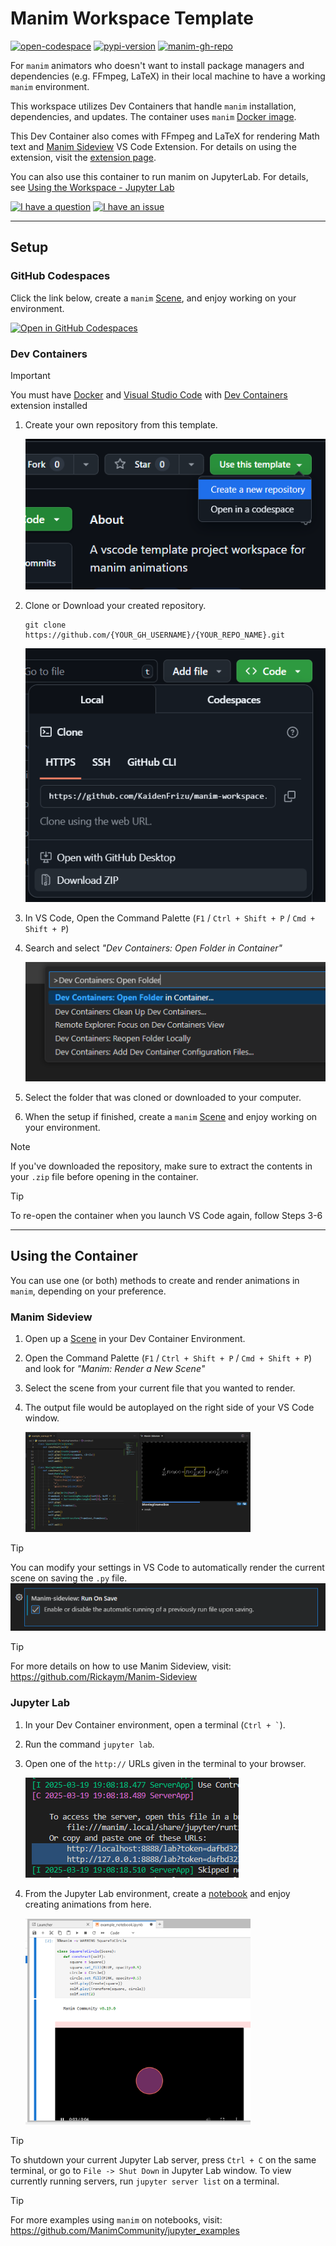 # Manim Workspace Template

<a href="https://codespaces.new/KaidenFrizu/manim-workspace?quickstart=1"><img alt="open-codespace" src="https://img.shields.io/badge/codespace-click_to_launch-blue?logo=github&logoColor=181717"></a>
<a href="https://pypi.org/project/manim/"><img alt="pypi-version" src="https://img.shields.io/pypi/v/manim?logo=pypi&label=manim" /></a>
<a href="https://github.com/ManimCommunity/manim"><img alt="manim-gh-repo" src= "https://img.shields.io/badge/ManimCommunity-manim-blue?logo=github&logoColor=181717&color=red"></a>

For `manim` animators who doesn't want to install package managers and dependencies (e.g. FFmpeg, LaTeX) in their local machine to have a working `manim` environment.

This workspace utilizes Dev Containers that handle `manim` installation, dependencies, and updates. The container uses `manim` [Docker image](https://hub.docker.com/r/manimcommunity/manim/tags).

This Dev Container also comes with FFmpeg and LaTeX for rendering Math text and [Manim Sideview](https://github.com/Rickaym/manim-sideview) VS Code Extension. For details on using the extension, visit the [extension page](https://marketplace.visualstudio.com/items?itemName=Rickaym.manim-sideview).

You can also use this container to run manim on JupyterLab. For details, see [Using the Workspace - Jupyter Lab](#jupyter-lab)


<a href="https://github.com/KaidenFrizu/manim-workspace/discussions"><img alt="I have a question" src="https://img.shields.io/badge/I_have_a_question-blue?style=for-the-badge&"></a>
<a href="https://github.com/KaidenFrizu/manim-workspace/issues"><img alt="I have an issue" src="https://img.shields.io/badge/I_have_an_issue-red?style=for-the-badge&"></a>


---

## Setup
### GitHub Codespaces
Click the link below, create a `manim` [Scene](src/example_scene.py), and enjoy working on your environment.

[![Open in GitHub Codespaces](https://github.com/codespaces/badge.svg)](https://codespaces.new/KaidenFrizu/manim-workspace?quickstart=1)

### Dev Containers

> [!IMPORTANT]
> You must have [Docker](https://www.docker.com/get-started/) and [Visual Studio Code](https://code.visualstudio.com/download) with [Dev Containers](https://marketplace.visualstudio.com/items?itemName=ms-vscode-remote.remote-containers) extension installed

1. Create your own repository from this template.

   ![Repository Template](.github/md-resources/repo_template.png)

2. Clone or Download your created repository.

   ```
   git clone https://github.com/{YOUR_GH_USERNAME}/{YOUR_REPO_NAME}.git
   ```

   ![Clone or Download](.github/md-resources/download_repo.png)

3. In VS Code, Open the Command Palette (`F1` / `Ctrl + Shift + P` / `Cmd + Shift + P`)
4. Search and select *"Dev Containers: Open Folder in Container"*

   ![Type Dev Containers](.github/md-resources/open_folder_in_container.png)

5. Select the folder that was cloned or downloaded to your computer.
6. When the setup if finished, create a `manim` [Scene](src/example_scene.py) and enjoy working on your environment.

> [!NOTE]
> If you've downloaded the repository, make sure to extract the contents in your `.zip` file before opening in the container.

> [!TIP]
> To re-open the container when you launch VS Code again, follow Steps 3-6

---

## Using the Container
You can use one (or both) methods to create and render animations in `manim`, depending on your preference.

### Manim Sideview

1. Open up a [Scene](src/example_scene.py) in your Dev Container Environment.
2. Open the Command Palette (`F1` / `Ctrl + Shift + P` / `Cmd + Shift + P`) and look for *"Manim: Render a New Scene"*
3. Select the scene from your current file that you wanted to render.
4. The output file would be autoplayed on the right side of your VS Code window.

   <img alt = "Manim Sideview Snapshot" src=".github/md-resources/manim_sideview_snapshot.png" style="width:75%; height:auto;">

> [!TIP]
> You can modify your settings in VS Code to automatically render the current scene on saving the `.py` file.
> ![manim-sideview.runOnSave](.github/md-resources/run_on_save_snapshot.png)

> [!TIP]
> For more details on how to use Manim Sideview, visit:
> https://github.com/Rickaym/Manim-Sideview

### Jupyter Lab

1. In your Dev Container environment, open a terminal (`` Ctrl + ` ``).
2. Run the command `jupyter lab`.
3. Open one of the `http://` URLs given in the terminal to your browser.

   ![Jupyter URL to copy](.github/md-resources/jupyter_url_to_copy.png)

4. From the Jupyter Lab environment, create a [notebook](src/example_notebook.ipynb) and enjoy creating animations from here.

   <img alt = "Jupyter Manim Snapshot" src=".github/md-resources/jupyter_run_manim_snapshot.png" style="width:75%; height:auto;">

> [!TIP]
> To shutdown your current Jupyter Lab server, press `Ctrl + C` on the same terminal, or go to `File -> Shut Down` in Jupyter Lab window. To view currently running servers, run `jupyter server list` on a terminal.

> [!TIP]
> For more examples using `manim` on notebooks, visit:
> https://github.com/ManimCommunity/jupyter_examples
